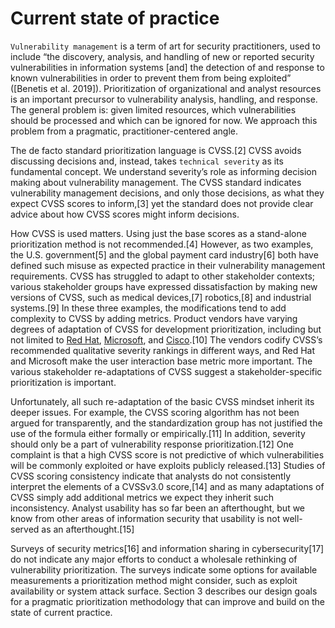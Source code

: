 

# Current state of practice

`Vulnerability management` is a term of art for security practitioners, used to include “the discovery, analysis, and handling of new or reported security vulnerabilities in information systems \[and\] the detection of and response to known vulnerabilities in order to prevent them from being exploited” ([Benetis et al. 2019]). Prioritization of organizational and analyst resources is an important precursor to vulnerability analysis, handling, and response. The general problem is: given limited resources, which vulnerabilities should be processed and which can be ignored for now. We approach this problem from a pragmatic, practitioner-centered angle.

The de facto standard prioritization language is CVSS.\[2\] CVSS avoids discussing decisions and, instead, takes `technical severity` as its fundamental concept. We understand severity’s role as informing decision making about vulnerability management. The CVSS standard indicates vulnerability management decisions, and only those decisions, as what they expect CVSS scores to inform,\[3\] yet the standard does not provide clear advice about how CVSS scores might inform decisions.

How CVSS is used matters. Using just the base scores as a stand-alone prioritization method is not recommended.\[4\] However, as two examples, the U.S. government\[5\] and the global payment card industry\[6\] both have defined such misuse as expected practice in their vulnerability management requirements. CVSS has struggled to adapt to other stakeholder contexts; various stakeholder groups have expressed dissatisfaction by making new versions of CVSS, such as medical devices,\[7\] robotics,\[8\] and industrial systems.\[9\] In these three examples, the modifications tend to add complexity to CVSS by adding metrics. Product vendors have varying degrees of adaptation of CVSS for development prioritization, including but not limited to [Red Hat](https://access.redhat.com/security/updates/classification), [Microsoft](https://www.microsoft.com/en-us/msrc/security-update-severity-rating-system), and [Cisco](https://tools.cisco.com/security/center/resources/security_vulnerability_policy.html#asr).\[10\] The vendors codify CVSS’s recommended qualitative severity rankings in different ways, and Red Hat and Microsoft make the user interaction base metric more important. The various stakeholder re-adaptations of CVSS suggest a stakeholder-specific prioritization is important.

Unfortunately, all such re-adaptation of the basic CVSS mindset inherit its deeper issues. For example, the CVSS scoring algorithm has not been argued for transparently, and the standardization group has not justified the use of the formula either formally or empirically.\[11\] In addition, severity should only be a part of vulnerability response prioritization.\[12\] One complaint is that a high CVSS score is not predictive of which vulnerabilities will be commonly exploited or have exploits publicly released.\[13\] Studies of CVSS scoring consistency indicate that analysts do not consistently interpret the elements of a CVSSv3.0 score,\[14\] and as many adaptations of CVSS simply add additional metrics we expect they inherit such inconsistency. Analyst usability has so far been an afterthought, but we know from other areas of information security that usability is not well-served as an afterthought.\[15\]

Surveys of security metrics\[16\] and information sharing in cybersecurity\[17\] do not indicate any major efforts to conduct a wholesale rethinking of vulnerability prioritization. The surveys indicate some options for available measurements a prioritization method might consider, such as exploit availability or system attack surface.  Section 3 describes our design goals for a pragmatic prioritization methodology that can improve and build on the state of current practice.  

